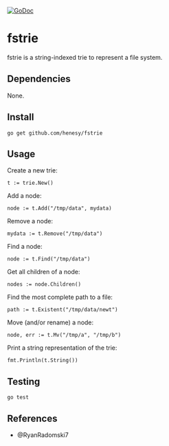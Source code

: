 [![GoDoc](https://godoc.org/github.com/henesy/fstrie?status.svg)](https://godoc.org/github.com/henesy/fstrie)

# fstrie

fstrie is a string-indexed trie to represent a file system.

## Dependencies

None.

## Install

	go get github.com/henesy/fstrie

## Usage

Create a new trie:

	t := trie.New()

Add a node:

	node := t.Add("/tmp/data", mydata)

Remove a node:

	mydata := t.Remove("/tmp/data")

Find a node:

	node := t.Find("/tmp/data")

Get all children of a node:

	nodes := node.Children()

Find the most complete path to a file:

	path := t.Existent("/tmp/data/newt")

Move (and/or rename) a node:

	node, err := t.Mv("/tmp/a", "/tmp/b")

Print a string representation of the trie:

	fmt.Println(t.String())

## Testing

	go test

## References

- @RyanRadomski7

